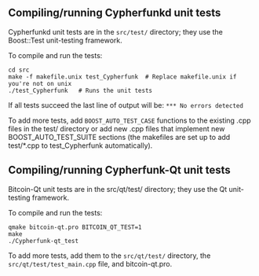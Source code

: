 Compiling/running Cypherfunkd unit tests
------------------------------------

Cypherfunkd unit tests are in the `src/test/` directory; they
use the Boost::Test unit-testing framework.

To compile and run the tests:

	cd src
	make -f makefile.unix test_Cypherfunk  # Replace makefile.unix if you're not on unix
	./test_Cypherfunk   # Runs the unit tests

If all tests succeed the last line of output will be:
`*** No errors detected`

To add more tests, add `BOOST_AUTO_TEST_CASE` functions to the existing
.cpp files in the test/ directory or add new .cpp files that
implement new BOOST_AUTO_TEST_SUITE sections (the makefiles are
set up to add test/*.cpp to test_Cypherfunk automatically).


Compiling/running Cypherfunk-Qt unit tests
---------------------------------------

Bitcoin-Qt unit tests are in the src/qt/test/ directory; they
use the Qt unit-testing framework.

To compile and run the tests:

	qmake bitcoin-qt.pro BITCOIN_QT_TEST=1
	make
	./Cypherfunk-qt_test

To add more tests, add them to the `src/qt/test/` directory,
the `src/qt/test/test_main.cpp` file, and bitcoin-qt.pro.
